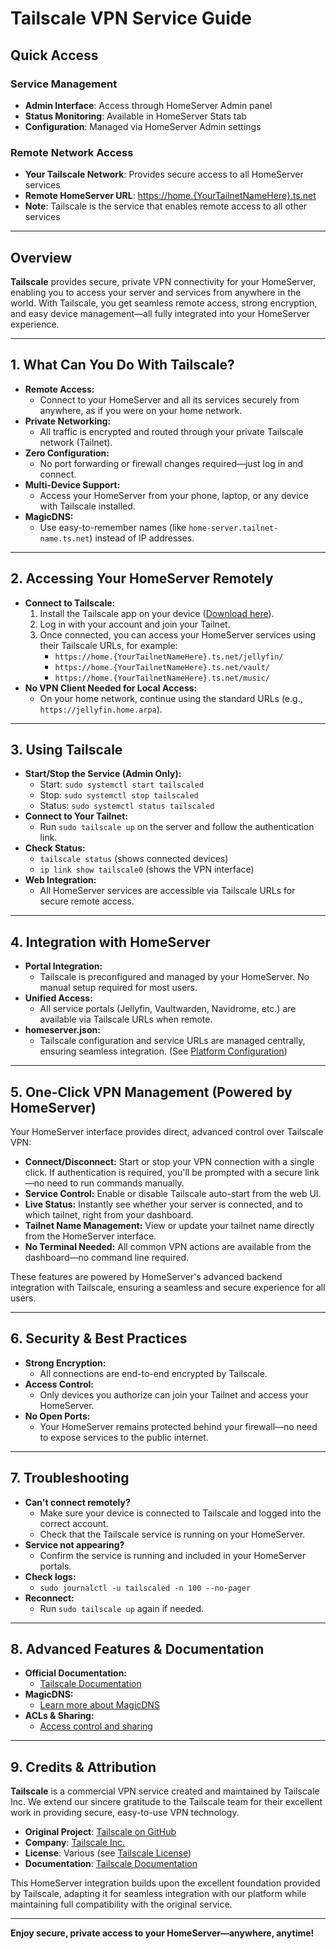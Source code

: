 # Tailscale VPN Service Guide

## Quick Access

### Service Management
- **Admin Interface**: Access through HomeServer Admin panel
- **Status Monitoring**: Available in HomeServer Stats tab
- **Configuration**: Managed via HomeServer Admin settings

### Remote Network Access
- **Your Tailscale Network**: Provides secure access to all HomeServer services
- **Remote HomeServer URL**: [https://home.{YourTailnetNameHere}.ts.net](https://home.{YourTailnetNameHere}.ts.net)
- **Note**: Tailscale is the service that enables remote access to all other services

---

## Overview

**Tailscale** provides secure, private VPN connectivity for your HomeServer, enabling you to access your server and services from anywhere in the world. With Tailscale, you get seamless remote access, strong encryption, and easy device management—all fully integrated into your HomeServer experience.

---

## 1. What Can You Do With Tailscale?

- **Remote Access:**
  - Connect to your HomeServer and all its services securely from anywhere, as if you were on your home network.
- **Private Networking:**
  - All traffic is encrypted and routed through your private Tailscale network (Tailnet).
- **Zero Configuration:**
  - No port forwarding or firewall changes required—just log in and connect.
- **Multi-Device Support:**
  - Access your HomeServer from your phone, laptop, or any device with Tailscale installed.
- **MagicDNS:**
  - Use easy-to-remember names (like `home-server.tailnet-name.ts.net`) instead of IP addresses.

---

## 2. Accessing Your HomeServer Remotely

- **Connect to Tailscale:**
  1. Install the Tailscale app on your device ([Download here](https://tailscale.com/download)).
  2. Log in with your account and join your Tailnet.
  3. Once connected, you can access your HomeServer services using their Tailscale URLs, for example:
     - `https://home.{YourTailnetNameHere}.ts.net/jellyfin/`
     - `https://home.{YourTailnetNameHere}.ts.net/vault/`
     - `https://home.{YourTailnetNameHere}.ts.net/music/`
- **No VPN Client Needed for Local Access:**
  - On your home network, continue using the standard URLs (e.g., `https://jellyfin.home.arpa`).

---

## 3. Using Tailscale

- **Start/Stop the Service (Admin Only):**
  - Start: `sudo systemctl start tailscaled`
  - Stop: `sudo systemctl stop tailscaled`
  - Status: `sudo systemctl status tailscaled`
- **Connect to Your Tailnet:**
  - Run `sudo tailscale up` on the server and follow the authentication link.
- **Check Status:**
  - `tailscale status` (shows connected devices)
  - `ip link show tailscale0` (shows the VPN interface)
- **Web Integration:**
  - All HomeServer services are accessible via Tailscale URLs for secure remote access.

---

## 4. Integration with HomeServer

- **Portal Integration:**
  - Tailscale is preconfigured and managed by your HomeServer. No manual setup required for most users.
- **Unified Access:**
  - All service portals (Jellyfin, Vaultwarden, Navidrome, etc.) are available via Tailscale URLs when remote.
- **homeserver.json:**
  - Tailscale configuration and service URLs are managed centrally, ensuring seamless integration. (See [Platform Configuration](homeserver.json.md))

---

## 5. One-Click VPN Management (Powered by HomeServer)

Your HomeServer interface provides direct, advanced control over Tailscale VPN:

- **Connect/Disconnect:** Start or stop your VPN connection with a single click. If authentication is required, you'll be prompted with a secure link—no need to run commands manually.
- **Service Control:** Enable or disable Tailscale auto-start from the web UI.
- **Live Status:** Instantly see whether your server is connected, and to which tailnet, right from your dashboard.
- **Tailnet Name Management:** View or update your tailnet name directly from the HomeServer interface.
- **No Terminal Needed:** All common VPN actions are available from the dashboard—no command line required.

These features are powered by HomeServer's advanced backend integration with Tailscale, ensuring a seamless and secure experience for all users.

---

## 6. Security & Best Practices

- **Strong Encryption:**
  - All connections are end-to-end encrypted by Tailscale.
- **Access Control:**
  - Only devices you authorize can join your Tailnet and access your HomeServer.
- **No Open Ports:**
  - Your HomeServer remains protected behind your firewall—no need to expose services to the public internet.

---

## 7. Troubleshooting

- **Can't connect remotely?**
  - Make sure your device is connected to Tailscale and logged into the correct account.
  - Check that the Tailscale service is running on your HomeServer.
- **Service not appearing?**
  - Confirm the service is running and included in your HomeServer portals.
- **Check logs:**
  - `sudo journalctl -u tailscaled -n 100 --no-pager`
- **Reconnect:**
  - Run `sudo tailscale up` again if needed.

---

## 8. Advanced Features & Documentation

- **Official Documentation:**
  - [Tailscale Documentation](https://tailscale.com/kb/)
- **MagicDNS:**
  - [Learn more about MagicDNS](https://tailscale.com/kb/1081/magicdns/)
- **ACLs & Sharing:**
  - [Access control and sharing](https://tailscale.com/kb/1018/acls/)

---

## 9. Credits & Attribution

**Tailscale** is a commercial VPN service created and maintained by Tailscale Inc. We extend our sincere gratitude to the Tailscale team for their excellent work in providing secure, easy-to-use VPN technology.

- **Original Project**: [Tailscale on GitHub](https://github.com/tailscale/tailscale)
- **Company**: [Tailscale Inc.](https://tailscale.com/)
- **License**: Various (see [Tailscale License](https://github.com/tailscale/tailscale/blob/main/LICENSE))
- **Documentation**: [Tailscale Documentation](https://tailscale.com/kb/)

This HomeServer integration builds upon the excellent foundation provided by Tailscale, adapting it for seamless integration with our platform while maintaining full compatibility with the original service.

---

**Enjoy secure, private access to your HomeServer—anywhere, anytime!** 